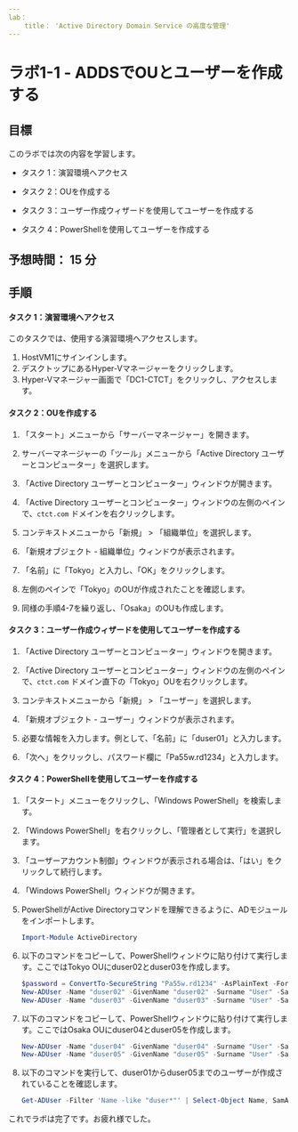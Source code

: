 ```yaml
---
lab：
    title： 'Active Directory Domain Service の高度な管理'
---
```


# ラボ1-1  - ADDSでOUとユーザーを作成する

## 目標

このラボでは次の内容を学習します。

+ タスク 1：演習環境へアクセス

+ タスク 2：OUを作成する

+ タスク 3：ユーザー作成ウィザードを使用してユーザーを作成する

+ タスク 4：PowerShellを使用してユーザーを作成する

  

## 予想時間： 15 分



## 手順

#### タスク 1：演習環境へアクセス

このタスクでは、使用する演習環境へアクセスします。

1. HostVM1にサインインします。
1. デスクトップにあるHyper-Vマネージャーをクリックします。
1. Hyper-Vマネージャー画面で「DC1-CTCT」をクリックし、アクセスします。



#### タスク 2：OUを作成する

1. 「スタート」メニューから「サーバーマネージャー」を開きます。

1. サーバーマネージャーの「ツール」メニューから「Active Directory ユーザーとコンピューター」を選択します。

1. 「Active Directory ユーザーとコンピューター」ウィンドウが開きます。

1. 「Active Directory ユーザーとコンピューター」ウィンドウの左側のペインで、`ctct.com` ドメインを右クリックします。

1. コンテキストメニューから「新規」 > 「組織単位」を選択します。

1. 「新規オブジェクト - 組織単位」ウィンドウが表示されます。

1. 「名前」に「Tokyo」と入力し、「OK」をクリックします。

1. 左側のペインで「Tokyo」のOUが作成されたことを確認します。

1. 同様の手順4-7を繰り返し、「Osaka」のOUも作成します。

     

#### タスク 3：ユーザー作成ウィザードを使用してユーザーを作成する

1. 「Active Directory ユーザーとコンピューター」ウィンドウを開きます。

1. 「Active Directory ユーザーとコンピューター」ウィンドウの左側のペインで、`ctct.com` ドメイン直下の「Tokyo」OUを右クリックします。

1. コンテキストメニューから「新規」 > 「ユーザー」を選択します。

1. 「新規オブジェクト - ユーザー」ウィンドウが表示されます。

1. 必要な情報を入力します。例として、「名前」に「duser01」と入力します。

1. 「次へ」をクリックし、パスワード欄に「Pa55w.rd1234」と入力します。

   

#### タスク 4：PowerShellを使用してユーザーを作成する

1. 「スタート」メニューをクリックし、「Windows PowerShell」を検索します。

1. 「Windows PowerShell」を右クリックし、「管理者として実行」を選択します。

1. 「ユーザーアカウント制御」ウィンドウが表示される場合は、「はい」をクリックして続行します。

1. 「Windows PowerShell」ウィンドウが開きます。

1. PowerShellがActive Directoryコマンドを理解できるように、ADモジュールをインポートします。

   ```powershell
   Import-Module ActiveDirectory
   ```

1. 以下のコマンドをコピーして、PowerShellウィンドウに貼り付けて実行します。ここではTokyo OUにduser02とduser03を作成します。

   ```powershell
   $password = ConvertTo-SecureString "Pa55w.rd1234" -AsPlainText -Force
   New-ADUser -Name "duser02" -GivenName "duser02" -Surname "User" -SamAccountName "duser02" -UserPrincipalName "duser02@ctct.com" -Path "OU=Tokyo,DC=ctct,DC=com" -AccountPassword $password -Enabled $true
   New-ADUser -Name "duser03" -GivenName "duser03" -Surname "User" -SamAccountName "duser03" -UserPrincipalName "duser03@ctct.com" -Path "OU=Tokyo,DC=ctct,DC=com" -AccountPassword $password -Enabled $true
   ```

1. 以下のコマンドをコピーして、PowerShellウィンドウに貼り付けて実行します。ここではOsaka OUにduser04とduser05を作成します。

   ```powershell
   New-ADUser -Name "duser04" -GivenName "duser04" -Surname "User" -SamAccountName "duser04" -UserPrincipalName "duser04@ctct.com" -Path "OU=Osaka,DC=ctct,DC=com" -AccountPassword $password -Enabled $true
   New-ADUser -Name "duser05" -GivenName "duser05" -Surname "User" -SamAccountName "duser05" -UserPrincipalName "duser05@ctct.com" -Path "OU=Osaka,DC=ctct,DC=com" -AccountPassword $password -Enabled $true
   ```

1. 以下のコマンドを実行して、duser01からduser05までのユーザーが作成されていることを確認します。

   ```powershell
   Get-ADUser -Filter 'Name -like "duser*"' | Select-Object Name, SamAccountName, DistinguishedName
   ```



これでラボは完了です。お疲れ様でした。
